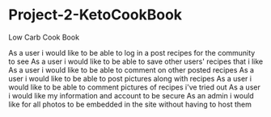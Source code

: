 # Project-2-KetoCookBook
Low Carb Cook Book

As a user i would like to be able to log in a post recipes for the community to see
As a user i would like to be able to save other users' recipes that i like
As a user i would like to be able to comment on other posted recipes
As a user i would like to be able to post pictures along with recipes
As a user i would like to be able to comment pictures of recipes i've tried out
As a user i would like my information and account to be secure
As an admin i would like for all photos to be embedded in the site without having to host them
